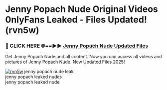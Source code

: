 # Jenny Popach Nude Original Videos 0nlyFans Leaked - Files Updated! (rvn5w)

<h3>🔴 CLICK HERE 🌐==►► <a href="https://tinyurl.com/yrmya6cz" rel="nofollow">Jenny Popach Nude Updated Files</a></h3>

Get Jenny Popach Nude and all content. Now you can access all videos and pictures of Jenny Popach Nude. New Updated Files 2025!

[![rvn5w](https://i.imgur.com/FMdXYCs.gif)](https://tinyurl.com/yrmya6cz)
jenny popach nude leak<br>
jenny popach leaked nudes<br>
jenny popach leaked nude